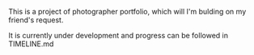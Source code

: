 This is a project of photographer portfolio, which will I'm bulding on my friend's request.

It is currently under development and progress can be followed in TIMELINE.md
